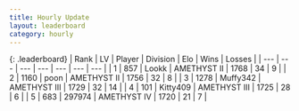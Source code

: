 ```yaml
---
title: Hourly Update
layout: leaderboard
category: hourly
---
```


{: .leaderboard}
| Rank | LV | Player | Division | Elo | Wins | Losses |
| --- | --- | --- | --- | --- | --- | --- |
| <span data-change="2">1</span> | 857 | <span title="ID: 675058">Lookk</span> | AMETHYST II | <span data-change="41">1768</span> | <span data-change="5">34</span> | <span data-change="1">9</span> |
| <span data-change="-1">2</span> | 1160 | <span title="ID: 540690">poon</span> | AMETHYST II | <span data-change="0">1756</span> | <span data-change="0">32</span> | <span data-change="0">8</span> |
| <span data-change="-1">3</span> | 1278 | <span title="ID: 720567">Muffy342</span> | AMETHYST III | <span data-change="0">1729</span> | <span data-change="0">32</span> | <span data-change="0">14</span> |
| <span data-change="0">4</span> | 101 | <span title="ID: 459203">Kitty409</span> | AMETHYST III | <span data-change="0">1725</span> | <span data-change="0">28</span> | <span data-change="0">6</span> |
| <span data-change="0">5</span> | 683 | <span title="ID: 544038">297974</span> | AMETHYST IV | <span data-change="0">1720</span> | <span data-change="0">21</span> | <span data-change="0">7</span> |